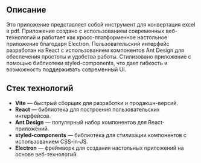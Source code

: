 ## Описание

Это приложение представляет собой инструмент для конвертация excel в pdf. Приложение создано с использованием современных веб-технологий и работает как кросс-платформенное настольное приложение благодаря Electron. Пользовательский интерфейс разработан на React с использованием компонентов Ant Design для обеспечения простоты и удобства работы. Стилизовано приложение с помощью библиотеки styled-components, что дает гибкость и возможность поддерживать современный UI.

## Стек технологий

- **Vite** — быстрый сборщик для разработки и продакшн-версий.
- **React** — библиотека для построения пользовательских интерфейсов.
- **Ant Design** — популярный набор компонентов для React-приложений.
- **styled-components** — библиотека для стилизации компонентов с использованием CSS-in-JS.
- **Electron** — фреймворк для создания настольных приложений на основе веб-технологий.
